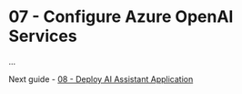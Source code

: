 # 07 - Configure Azure OpenAI Services

...

Next guide - [08 - Deploy AI Assistant Application](../08-deploy-ai-assistant-application/README.md)
